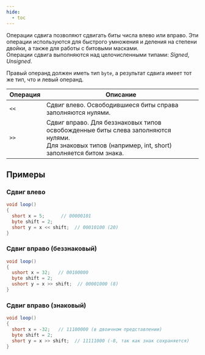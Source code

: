```yaml
---
hide:
  - toc
---
```

Операции сдвига позволяют сдвигать биты числа влево или вправо. Эти операции используются для быстрого умножения и деления на степени двойки, а также для работы с битовыми масками.  
Операции сдвига выполняются над целочисленными типами: *Signed*, *Unsigned*.  

Правый операнд должен иметь тип `byte`, а результат сдвига имеет тот же тип, что и левый операнд.

| Операция | Описание |
|----------|----------|
| `<<`     | Сдвиг влево. Освободившиеся биты справа заполняются нулями. |
| `>>`     | Сдвиг вправо. Для беззнаковых типов освобожденные биты слева заполняются нулями. <br>Для знаковых типов (например, int, short) заполняется битом знака. |

## Примеры
### Сдвиг влево
```cs
void loop()
{
  short x = 5;      // 00000101
  byte shift = 2;
  short y = x << shift;  // 00010100 (20)
}
```

### Сдвиг вправо (беззнаковый)
```cs
void loop()
{
  ushort x = 32;   // 00100000
  byte shift = 2;
  ushort y = x >> shift;  // 00001000 (8)
}
```

### Сдвиг вправо (знаковый)
```cs
void loop()
{
  short x = -32;   // 11100000 (в двоичном представлении)
  byte shift = 2;
  short y = x >> shift;  // 11111000 (-8, так как знак сохраняется)
}
```